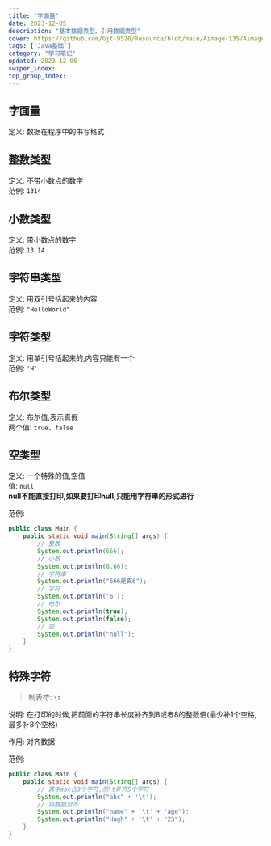 ```yaml
---
title: "字面量"
date: 2023-12-05
description: "基本数据类型、引用数据类型"
cover: https://github.com/Gjt-9520/Resource/blob/main/Aimage-135/Aimage69.jpg?raw=true
tags: ["Java基础"]
category: "学习笔记"
updated: 2023-12-06
swiper_index:
top_group_index:
---
```


## 字面量

定义: 数据在程序中的书写格式

## 整数类型

定义: 不带小数点的数字   
范例: `1314`  

## 小数类型

定义: 带小数点的数字   
范例: `13.14`   

## 字符串类型

定义: 用双引号括起来的内容   
范例: `"HelloWorld"`  

## 字符类型

定义: 用单引号括起来的,内容只能有一个   
范例: `'H'`   

## 布尔类型

定义: 布尔值,表示真假   
两个值: `true`、`false`   
  
## 空类型

定义: 一个特殊的值,空值   
值: `null`   
**null不能直接打印,如果要打印null,只能用字符串的形式进行**   

范例: 

```java
public class Main {
    public static void main(String[] args) {
        // 整数
        System.out.println(666); 
        // 小数
        System.out.println(6.66); 
        // 字符串
        System.out.println("666是真6"); 
        // 字符
        System.out.println('6'); 
        // 布尔
        System.out.println(true); 
        System.out.println(false); 
        // 空
        System.out.println("null"); 
    }
}
```

## 特殊字符
 
> 制表符: `\t`    

说明: 在打印的时候,把前面的字符串长度补齐到8或者8的整数倍(最少补1个空格,最多补8个空格)   
 
作用: 对齐数据  

范例: 

```java
public class Main {
    public static void main(String[] args) {
        // 其中abc占3个字符,而\t补齐5个字符
        System.out.println("abc" + '\t'); 
        // 将数据对齐
        System.out.println("name" + '\t' + "age"); 
        System.out.println("Hugh" + '\t' + "23"); 
    }
}
```